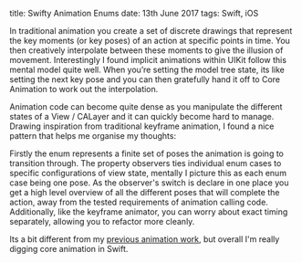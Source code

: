 title: Swifty Animation Enums
date: 13th June 2017
tags: Swift, iOS

In traditional animation you create a set of discrete drawings that represent the key moments (or key poses) of an action at specific points in time. You then creatively interpolate between these moments to give the illusion of movement. Interestingly I found implicit animations within UIKit follow this mental model quite well.
When you’re setting the model tree state, its like setting the next key pose and you can then gratefully hand it off to Core Animation to work out the interpolation.

Animation code can become quite dense as you manipulate the different states of a View / CALayer and it can quickly become hard to manage. Drawing inspiration from traditional keyframe animation, I found a nice pattern that helps me organise my thoughts:

<script src="https://gist.github.com/ash30/87b259001f615d591c1bf85ec09bfa45.js"></script>

Firstly the enum represents a finite set of poses the animation is going to transition through. The property observers ties individual 
enum cases to specific configurations of view state, mentally I picture this as each enum case being one pose.
As the observer's switch is declare in one place you get a high level overview of all the different poses that will complete the action, away from the tested requirements of animation calling code. Additionally, like the keyframe animator, you can worry about exact timing separately, allowing you to refactor more cleanly.

Its a bit different from my [previous animation work](http://www.imdb.com/name/nm6416515/?ref_=ttfc_fc_cr376), but overall I'm really digging core animation in Swift.

